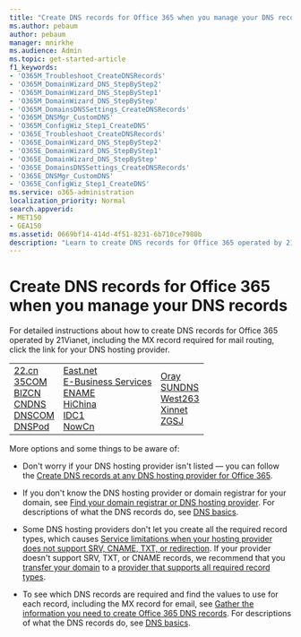 ```yaml
---
title: "Create DNS records for Office 365 when you manage your DNS records"
ms.author: pebaum
author: pebaum
manager: mnirkhe
ms.audience: Admin
ms.topic: get-started-article
f1_keywords:
- 'O365M_Troubleshoot_CreateDNSRecords'
- 'O365M_DomainWizard_DNS_StepByStep2'
- 'O365M_DomainWizard_DNS_StepByStep1'
- 'O365M_DomainWizard_DNS_StepByStep'
- 'O365M_DomainsDNSSettings_CreateDNSRecords'
- 'O365M_DNSMgr_CustomDNS'
- 'O365M_ConfigWiz_Step1_CreateDNS'
- 'O365E_Troubleshoot_CreateDNSRecords'
- 'O365E_DomainWizard_DNS_StepByStep2'
- 'O365E_DomainWizard_DNS_StepByStep1'
- 'O365E_DomainWizard_DNS_StepByStep'
- 'O365E_DomainsDNSSettings_CreateDNSRecords'
- 'O365E_DNSMgr_CustomDNS'
- 'O365E_ConfigWiz_Step1_CreateDNS'
ms.service: o365-administration
localization_priority: Normal
search.appverid:
- MET150
- GEA150
ms.assetid: 0669bf14-414d-4f51-8231-6b710ce7980b
description: "Learn to create DNS records for Office 365 operated by 21Vianet when your manage your DNS records. "
---
```


# Create DNS records for Office 365 when you manage your DNS records

For detailed instructions about how to create DNS records for Office 365 operated by 21Vianet, including the MX record required for mail routing, click the link for your DNS hosting provider. 
  
||||
|:-----|:-----|:-----|
|[22.cn](create-dns-records-at-22-cn.md) <br/> [35COM](create-dns-records-at-35com.md) <br/> [BIZCN](create-dns-records-at-bizcn.md) <br/> [CNDNS](create-dns-records-at-cndns.md) <br/> [DNSCOM](create-dns-records-at-dnscom.md) <br/> [DNSPod](create-dns-records-at-dnspod.md) <br/> |[East.net](create-dns-records-at-east-net.md) <br/> [E-Business Services](create-dns-records-at-e-business-services.md) <br/> [ENAME](create-dns-records-at-ename.md) <br/> [HiChina](create-dns-records-at-hichina.md) <br/> [IDC1](create-dns-records-at-idc1.md) <br/> [NowCn](create-dns-records-at-now-cn.md) <br/> |[Oray](create-dns-records-at-oray.md) <br/> [SUNDNS](create-dns-records-at-sundns.md) <br/> [West263](create-dns-records-at-west263.md) <br/> [Xinnet](create-dns-records-at-xinnet.md) <br/> [ZGSJ](create-dns-records-at-zgsj.md) <br/> |
   
More options and some things to be aware of:
  
- Don't worry if your DNS hosting provider isn't listed — you can follow the [Create DNS records at any DNS hosting provider for Office 365](../dns/create-dns-records-at-any-dns-hosting-provider-0.md).
    
-  If you don't know the DNS hosting provider or domain registrar for your domain, see [Find your domain registrar or DNS hosting provider](../get-help-with-domains/find-your-domain-registrar.md). For descriptions of what the DNS records do, see [DNS basics](../get-help-with-domains/dns-basics-0.md).
    
-  Some DNS hosting providers don't let you create all the required record types, which causes [Service limitations when your hosting provider does not support SRV, CNAME, TXT, or redirection](https://support.office.com/article/dfbb03e3-08c1-4c4e-b2f0-891665b29b77). If your provider doesn't support SRV, TXT, or CNAME records, we recommend that you [transfer your domain](https://support.office.com/article/a6689b24-eeca-41f1-afe6-19917936b73c.aspx) to a [provider that supports all required record types](https://support.office.com/article/dfbb03e3-08c1-4c4e-b2f0-891665b29b77). 
    
- To see which DNS records are required and find the values to use for each record, including the MX record for email, see [Gather the information you need to create Office 365 DNS records](https://support.office.com/article/ffcc06d2-b50d-4072-95bb-f59013770e0e). For descriptions of what the DNS records do, see [DNS basics](../get-help-with-domains/dns-basics-0.md).
    

